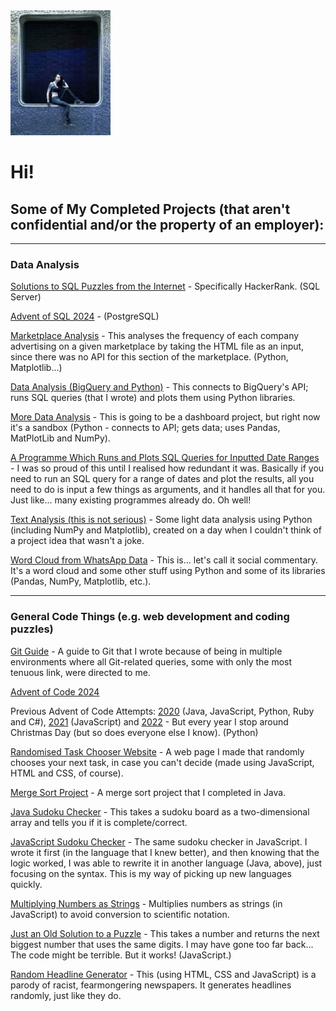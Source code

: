 <img src='img3.jpg' alt='Photo of me' height='200'>

# Hi!

## Some of My Completed Projects (that aren't confidential and/or the property of an employer):

----

### Data Analysis

[Solutions to SQL Puzzles from the Internet](https://github.com/Coletterbox/SQL-Server-Problems) - Specifically HackerRank. (SQL Server)

[Advent of SQL 2024](https://github.com/Coletterbox/Advent-of-SQL-2024) - (PostgreSQL)

[Marketplace Analysis](https://github.com/Coletterbox/Link-Tallying) - This analyses the frequency of each company advertising on a given marketplace by taking the HTML file as an input, since there was no API for this section of the marketplace. (Python, Matplotlib...) 

[Data Analysis (BigQuery and Python)](https://github.com/Coletterbox/More-BigQuery-with-Python/blob/main/dashboardDraft1.ipynb) - This connects to BigQuery's API; runs SQL queries (that I wrote) and plots them using Python libraries.

[More Data Analysis](https://github.com/Coletterbox/A-Google-Sheets-Dashboard) - This is going to be a dashboard project, but right now it's a sandbox (Python - connects to API; gets data; uses Pandas, MatPlotLib and NumPy).

[A Programme Which Runs and Plots SQL Queries for Inputted Date Ranges](https://github.com/Coletterbox/Run-and-Plot-an-SQL-Query-for-Multiple-Dates/blob/main/Run%20and%20Plot%20SQL%20Query%20For%20Multiple%20Dates.ipynb) - I was so proud of this until I realised how redundant it was. Basically if you need to run an SQL query for a range of dates and plot the results, all you need to do is input a few things as arguments, and it handles all that for you. Just like... many existing programmes already do. Oh well!

[Text Analysis (this is not serious)](https://github.com/Coletterbox/Text-Comparison) - Some light data analysis using Python (including NumPy and Matplotlib), created on a day when I couldn't think of a project idea that wasn't a joke.

[Word Cloud from WhatsApp Data](https://github.com/Coletterbox/Analysis-of-Some-Guy-s-Attempt-at-Small-Talk) - This is... let's call it social commentary. It's a word cloud and some other stuff using Python and some of its libraries (Pandas, NumPy, Matplotlib, etc.).

----

### General Code Things (e.g. web development and coding puzzles)

[Git Guide](https://github.com/Coletterbox/Git-Guide) - A guide to Git that I wrote because of being in multiple environments where all Git-related queries, some with only the most tenuous link, were directed to me.

[Advent of Code 2024](https://github.com/Coletterbox/Advent-of-Code-2024)

Previous Advent of Code Attempts: [2020](https://github.com/Coletterbox/Advent-of-Code-2020) (Java, JavaScript, Python, Ruby and C#), [2021](https://github.com/Coletterbox/Advent-of-Code-2021) (JavaScript) and [2022](https://github.com/Coletterbox/Advent-of-Code-2022) - But every year I stop around Christmas Day (but so does everyone else I know). (Python)

[Randomised Task Chooser Website](https://coletterbox.github.io/Random-Task-Chooser/) - A web page I made that randomly chooses your next task, in case you can't decide (made using JavaScript, HTML and CSS, of course).

[Merge Sort Project](https://github.com/Coletterbox/MergeSort/blob/master/CombineAndSortArrays.java) - A merge sort project that I completed in Java.

[Java Sudoku Checker](https://github.com/Coletterbox/SudokuCheckerJava/blob/master/src/main/java/com/test/crss/CheckBoard.java) - This takes a sudoku board as a two-dimensional array and tells you if it is complete/correct.

[JavaScript Sudoku Checker](https://github.com/Coletterbox/Sudoku-Checker/blob/master/sudoku1.js) - The same sudoku checker in JavaScript. I wrote it first (in the language that I knew better), and then knowing that the logic worked, I was able to rewrite it in another language (Java, above), just focusing on the syntax. This is my way of picking up new languages quickly.

[Multiplying Numbers as Strings](https://github.com/Coletterbox/Multiplying-Numbers-as-Strings/blob/master/script.js) - Multiplies numbers as strings (in JavaScript) to avoid conversion to scientific notation.

[Just an Old Solution to a Puzzle](https://github.com/Coletterbox/Slightly-Bigger-Numbers) - This takes a number and returns the next biggest number that uses the same digits. I may have gone too far back... The code might be terrible. But it works! (JavaScript.)

[Random Headline Generator](https://coletterbox.github.io/headline-generator) - This (using HTML, CSS and JavaScript) is a parody of racist, fearmongering newspapers. It generates headlines randomly, just like they do.
